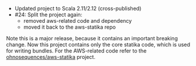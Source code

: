 * Updated project to Scala 2.11/2.12 (cross-published)
* #24: Split the project again:
  - removed aws-related code and dependency
  - moved it back to the aws-statika repo

Note this is a major release, because it contains an important breaking change. Now this project contains only the core statika code, which is used for writing bundles. For the AWS-related code refer to the [ohnosequences/aws-statika](https://github.com/ohnosequences/aws-statika) project.

